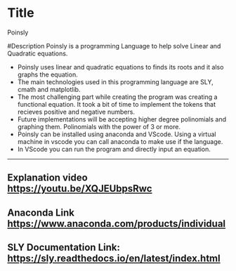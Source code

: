# Title
Poinsly

#Description
Poinsly is a programming Language to help solve Linear and Quadratic equations.
  - Poinsly uses linear and quadratic equations to finds its roots and it also graphs the equation.
  - The main technologies used in this programming language are SLY, cmath and matplotlib.
  - The most challenging part while creating the program was creating a functional equation. It took a bit of time to implement the tokens that recieves positive and negative numbers.
  - Future implementations will be accepting higher degree polinomials and graphing them. Polinomials with the power of 3 or more.
  - Poinsly can be installed using anaconda and VScode. Using a virtual machine in vscode you can call anaconda to make use if the language.
  - In VScode you can run the program and directly input an equation. 




--------------------------------------------------------
Explanation video 
https://youtu.be/XQJEUbpsRwc
--------------------------------------------------------
Anaconda Link
https://www.anaconda.com/products/individual
--------------------------------------------------------
SLY Documentation Link:
https://sly.readthedocs.io/en/latest/index.html
--------------------------------------------------------
